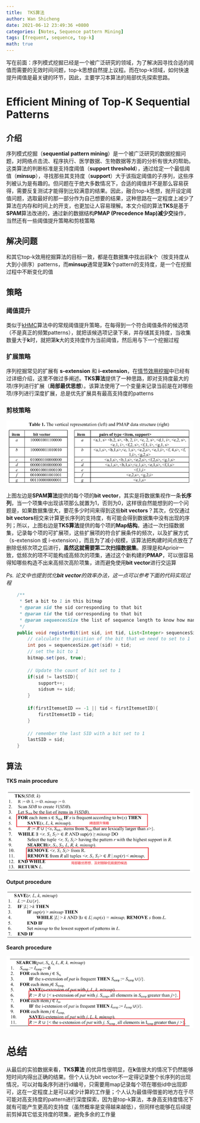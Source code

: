 ```yaml
---
title:  TKS算法
author: Wan Shicheng
date: 2021-06-12 23:49:36 +0800
categories: [Notes, Sequence pattern Mining]
tags: [frequent, sequence, top-k]
math: true
---
```


写在前面：序列模式挖掘已经是一个被广泛研究的领域，为了解决因寻找合适的阈值而需要的无效时间问题，top-k思想自然提上议程。而在top-k领域，如何快速提升阈值是最关键的环节，因此，主要学习本算法的局部优先探索思路。

# Efficient Mining of Top-K Sequential Patterns

## 介绍

序列模式挖掘（**sequential pattern mining**）是一个被广泛研究的数据挖掘问题，对网络点击流、程序执行、医学数据、生物数据等方面的分析有很大的帮助。这类算法的判断标准是支持度阈值（**support threshold**），通过给定一个最低阈值（**minsup**），寻找那些其支持度（**support**）大于该指定阈值的子序列，这些序列被认为是有趣的。但问题在于绝大多数情况下，合适的阈值并不是那么容易获得，需要反复测试才能得到比较满意的结果。因此，融合top-k思想，抛开设定阈值问题，选取最好的那一部分作为自己想要的结果，这种思路在一定程度上减少了算法在内存和时间上的开支，也更加让人容易理解。本文介绍的算法**TKS**是基于**SPAM**算法改进的，通过新的数据结构**PMAP (Precedence Map)**减少**交**操作，当然还有一些阈值提升策略和剪枝策略

## 解决问题

和其它top-k效用挖掘算法的目标一致，都是在数据集中找出前**k**个（按支持度从大到小排序）patterns，而**minsup**通常是第**k**个pattern的支持度，是一个在挖掘过程中不断变化的值

## 策略

### 阈值提升

类似于[kHMC](https://juejin.cn/post/6946247461258133541)算法中的常规阈值提升策略，在每得到一个符合阈值条件的候选项（不是真正的频繁patterns），就把该候选项记录下来，并存储其支持度，当收集数量大于**k**时，就把第**k**大的支持度作为当前阈值，然后用与下一个挖掘过程

### 扩展策略

序列挖掘常见的扩展有 **s-extension** 和 **i-extension**，在[情节效用挖掘](https://juejin.cn/post/6936442925702184996)中已经有过详细介绍，这里不做过多阐述。**TKS算法**提供了一种思路，即对支持度最大的项/序列进行扩展（**局部最优思想**）。该算法使用了一个变量来记录当前是在对哪些项/序列进行深度扩展，总是优先扩展具有最高支持度的patterns

### 剪枝策略

![PMAP structure](/assets/img/algorithm/TKS算法/PMAP_structure.png)

上图左边是**SPAM算法**提供的每个项的**bit vector**，其实是将数据集视作一条**长序列**，当一个项集中出现该项那么就置为1，否则为0，这样很自然能想到的一个问题是，如果数据集很大，要花多少时间来得到这些**bit vectors**？其次，仅仅通过**bit vectors**相交来计算更长序列的支持度，有可能会得到数据集中没有出现的序列；所以，上图右边是**TKS算法**提供的每个项的**Map结构**。通过一次扫描数据集，记录每个项的可扩展项，这些扩展项的符合扩展条件的频次，以及扩展方式（s-extension 或 i-extension），而且为了减小规模，该算法把构建时间点放在了删除低频次项之后进行，**虽然这就需要第二次扫描数据集**。原理是和Aprioir一致，低频次的项不可能构成高频次的项集，通过这个新构建的**PMAP**，可以很容易得知哪些构造不出来高频次高阶项集，进而避免使用**bit vector**进行交运算

_Ps. 论文中也提到优化**bit vector**的效率办法，这一点可以参考下面的代码实现过程_

```java
	/**
	 * Set a bit to 1 in this bitmap
	 * @param sid the sid corresponding to that bit
	 * @param tid the tid corresponding to that bit
	 * @param sequencesSize the list of sequence length to know how many bits are allocated to each sequence
	 */
	public void registerBit(int sid, int tid, List<Integer> sequencesSize) {
		// calculate the position of the bit that we need to set to 1
		int pos = sequencesSize.get(sid) + tid;
		// set the bit to 1
		bitmap.set(pos, true);
		
		// Update the count of bit set to 1
		if(sid != lastSID){
			support++;
			sidsum += sid;
		}

		if(firstItemsetID == -1 || tid < firstItemsetID){
			firstItemsetID = tid;
		}
		
		// remember the last SID with a bit set to 1
		lastSID = sid;
	}
```

## 算法

**TKS main procedure**

![main procedure](/assets/img/algorithm/TKS算法/TKS_algorithm.png)

**Output procedure**

![Output procedure](/assets/img/algorithm/TKS算法/Output_procedure.png)

**Search procedure**

![Search procedure](/assets/img/algorithm/TKS算法/Search_procedure.png)

# 总结

从最后的实验数据来看，**TKS算法** 的优异性很明显，在**k**值很大的情况下仍然能够短时间内得出正确的结果。但个人认为bit vector不一定得记录整个长序列的出现情况，可以对每条序列进行id编号，只需要用map记录每个项在哪些id中出现即可，这在一定程度上是可以减少计算的工作量；个人认为最值得借鉴的地方在于尽可能对高支持度的pattern进行深度探索，因为是top-k算法，本身高支持度情况下就有可能产生更高的支持度（虽然概率是变得越来越低），但同样也能够在后续提前剪掉其它低支持度的项集，避免多余的工作量